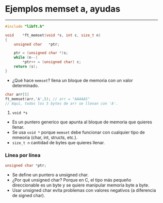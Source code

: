 # Ejemplos memset a, ayudas
---

```c
#include "libft.h"

void	*ft_memset(void *s, int c, size_t n)
{
	unsigned char	*ptr;

	ptr = (unsigned char *)s;
	while (n--)
		*ptr++ = (unsigned char) c;
	return (s);
}
```
- ¿Qué hace `memset`? llena un bloque de memoria con un valor determinado.
```c
char arr[5]
ft_memset(arr,'A',5); // arr = "AAAAAS"
// Aquí, todos los 5 bytes de arr se llenan con 'A'.
```

1. `void *s` 
* Es un puntero generico que apunta al bloque de memoria que quieres llenar.
* Se usa `void *` porque `memset` debe funcionar con cualquier tipo de mmeoria (char, int, structs, etc.).
* `size_t n` cantidad de bytes que quieres llenar.

### Línea por línea
```c
unsigned char *ptr;
```
* Se define un puntero a unsigned char.
* ¿Por qué unsigned char? Porque en C, el tipo más pequeño direccionable es un byte y se quiere manipular memoria byte a byte.
* Usar unsigned char evita problemas con valores negativos (a diferencia de signed char).